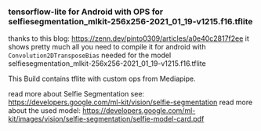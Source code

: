 ### tensorflow-lite for Android with OPS for selfiesegmentation_mlkit-256x256-2021_01_19-v1215.f16.tflite

thanks to this blog: https://zenn.dev/pinto0309/articles/a0e40c2817f2ee
it shows pretty much all you need to compile it for android with ```Convolution2DTransposeBias``` needed for the model
selfiesegmentation_mlkit-256x256-2021_01_19-v1215.f16.tflite

This Build contains tflite with custom ops from Mediapipe.

read more about Selfie Segmentation see: https://developers.google.com/ml-kit/vision/selfie-segmentation
read more about the used model: https://developers.google.com/ml-kit/images/vision/selfie-segmentation/selfie-model-card.pdf


